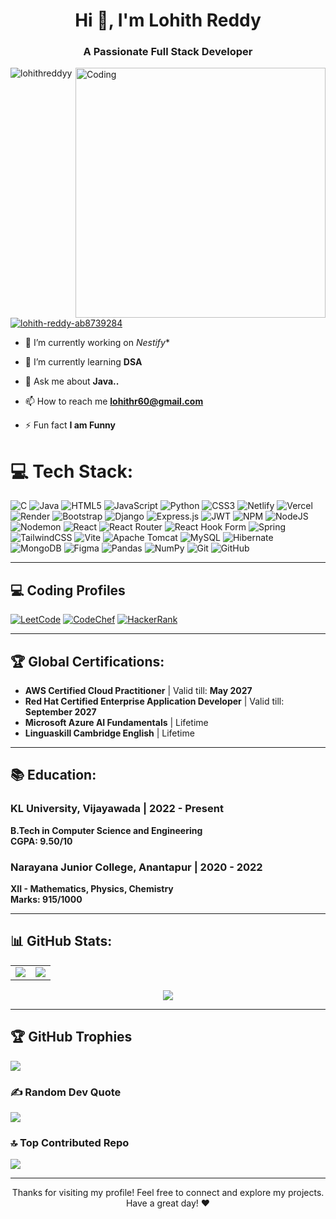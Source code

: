 <h1 align="center">Hi 👋, I'm Lohith Reddy</h1>
<h3 align="center">A Passionate Full Stack Developer</h3>
<img align="right" alt="Coding" width="400"src="https://camo.githubusercontent.com/2366b34bb903c09617990fb5fff4622f3e941349e846ddb7e73df872a9d21233/68747470733a2f2f63646e2e6472696262626c652e636f6d2f75736572732f3733303730332f73637265656e73686f74732f363538313234332f6176656e746f2e676966"

<p align="left"> <img src="https://komarev.com/ghpvc/?username=lohithreddyy&label=Profile%20views&color=0e75b6&style=flat" alt="lohithreddyy" /> </p>

<p align="left"> 
  <a href="https://www.linkedin.com/in/lohith-reddy-ab8739284/" target="blank">
    <img src="https://img.shields.io/badge/Connect%20on%20LinkedIn-blue?style=for-the-badge&logo=linkedin" alt="lohith-reddy-ab8739284" />
  </a> 
</p>

- 🔭 I’m currently working on *Nestify**

- 🌱 I’m currently learning **DSA**

- 💬 Ask me about **Java..**

- 📫 How to reach me **lohithr60@gmail.com**

- ⚡ Fun fact **I am Funny**


# 💻 Tech Stack:
![C](https://img.shields.io/badge/c-%2300599C.svg?style=for-the-badge&logo=c&logoColor=white) ![Java](https://img.shields.io/badge/java-%23ED8B00.svg?style=for-the-badge&logo=openjdk&logoColor=white) ![HTML5](https://img.shields.io/badge/html5-%23E34F26.svg?style=for-the-badge&logo=html5&logoColor=white) ![JavaScript](https://img.shields.io/badge/javascript-%23323330.svg?style=for-the-badge&logo=javascript&logoColor=%23F7DF1E) ![Python](https://img.shields.io/badge/python-3670A0?style=for-the-badge&logo=python&logoColor=ffdd54) ![CSS3](https://img.shields.io/badge/css3-%231572B6.svg?style=for-the-badge&logo=css3&logoColor=white) ![Netlify](https://img.shields.io/badge/netlify-%23000000.svg?style=for-the-badge&logo=netlify&logoColor=#00C7B7) ![Vercel](https://img.shields.io/badge/vercel-%23000000.svg?style=for-the-badge&logo=vercel&logoColor=white) ![Render](https://img.shields.io/badge/Render-%46E3B7.svg?style=for-the-badge&logo=render&logoColor=white) ![Bootstrap](https://img.shields.io/badge/bootstrap-%238511FA.svg?style=for-the-badge&logo=bootstrap&logoColor=white) ![Django](https://img.shields.io/badge/django-%23092E20.svg?style=for-the-badge&logo=django&logoColor=white) ![Express.js](https://img.shields.io/badge/express.js-%23404d59.svg?style=for-the-badge&logo=express&logoColor=%2361DAFB) ![JWT](https://img.shields.io/badge/JWT-black?style=for-the-badge&logo=JSON%20web%20tokens) ![NPM](https://img.shields.io/badge/NPM-%23CB3837.svg?style=for-the-badge&logo=npm&logoColor=white) ![NodeJS](https://img.shields.io/badge/node.js-6DA55F?style=for-the-badge&logo=node.js&logoColor=white) ![Nodemon](https://img.shields.io/badge/NODEMON-%23323330.svg?style=for-the-badge&logo=nodemon&logoColor=%BBDEAD) ![React](https://img.shields.io/badge/react-%2320232a.svg?style=for-the-badge&logo=react&logoColor=%2361DAFB) ![React Router](https://img.shields.io/badge/React_Router-CA4245?style=for-the-badge&logo=react-router&logoColor=white) ![React Hook Form](https://img.shields.io/badge/React%20Hook%20Form-%23EC5990.svg?style=for-the-badge&logo=reacthookform&logoColor=white) ![Spring](https://img.shields.io/badge/spring-%236DB33F.svg?style=for-the-badge&logo=spring&logoColor=white) ![TailwindCSS](https://img.shields.io/badge/tailwindcss-%2338B2AC.svg?style=for-the-badge&logo=tailwind-css&logoColor=white) ![Vite](https://img.shields.io/badge/vite-%23646CFF.svg?style=for-the-badge&logo=vite&logoColor=white) ![Apache Tomcat](https://img.shields.io/badge/apache%20tomcat-%23F8DC75.svg?style=for-the-badge&logo=apache-tomcat&logoColor=black) ![MySQL](https://img.shields.io/badge/mysql-4479A1.svg?style=for-the-badge&logo=mysql&logoColor=white) ![Hibernate](https://img.shields.io/badge/Hibernate-59666C?style=for-the-badge&logo=Hibernate&logoColor=white) ![MongoDB](https://img.shields.io/badge/MongoDB-%234ea94b.svg?style=for-the-badge&logo=mongodb&logoColor=white) ![Figma](https://img.shields.io/badge/figma-%23F24E1E.svg?style=for-the-badge&logo=figma&logoColor=white) ![Pandas](https://img.shields.io/badge/pandas-%23150458.svg?style=for-the-badge&logo=pandas&logoColor=white) ![NumPy](https://img.shields.io/badge/numpy-%23013243.svg?style=for-the-badge&logo=numpy&logoColor=white) ![Git](https://img.shields.io/badge/git-%23F05033.svg?style=for-the-badge&logo=git&logoColor=white) ![GitHub](https://img.shields.io/badge/github-%23121011.svg?style=for-the-badge&logo=github&logoColor=white)

---

## 💻 Coding Profiles  
[![LeetCode](https://img.shields.io/badge/LeetCode-%23FFA116.svg?logo=leetcode&logoColor=white)](https://leetcode.com/u/_lohith_reddy/) 
[![CodeChef](https://img.shields.io/badge/CodeChef-%235B4638.svg?logo=codechef&logoColor=white)](https://www.codechef.com/users/lohith_164) 
[![HackerRank](https://img.shields.io/badge/HackerRank-%232EC866.svg?logo=hackerrank&logoColor=white)](https://www.hackerrank.com/profile/_Lohith_Reddy)  


---

## 🏆 Global Certifications:
- **AWS Certified Cloud Practitioner** | Valid till: **May 2027**
- **Red Hat Certified Enterprise Application Developer** | Valid till: **September 2027**
- **Microsoft Azure AI Fundamentals** | Lifetime
- **Linguaskill Cambridge English** | Lifetime

---

## 📚 Education:
### KL University, Vijayawada | **2022 - Present**  
**B.Tech in Computer Science and Engineering**  
**CGPA: 9.50/10**  

### Narayana Junior College, Anantapur | **2020 - 2022**  
**XII - Mathematics, Physics, Chemistry**  
**Marks: 915/1000**

---


## 📊 GitHub Stats:
<table align="center">
  <tr>
    <td>
      <img src="https://github-readme-stats.vercel.app/api?username=LohithReddyy&theme=gotham&hide_border=false&include_all_commits=true&count_private=true" />
    </td>
    <td>
      <img src="https://github-readme-streak-stats.herokuapp.com/?user=LohithReddyy&theme=gotham&hide_border=false" />
    </td>
  </tr>
</table>

<p align="center">
  <img src="https://github-readme-stats.vercel.app/api/top-langs/?username=LohithReddyy&theme=gotham&hide_border=false&include_all_commits=true&count_private=true&layout=compact" />
</p>

---

## 🏆 GitHub Trophies
![](https://github-profile-trophy.vercel.app/?username=LohithReddyy&theme=radical&no-frame=false&no-bg=false&margin-w=4)

### ✍️ Random Dev Quote
![](https://quotes-github-readme.vercel.app/api?type=horizontal&theme=dark)

### 🔝 Top Contributed Repo
![](https://github-contributor-stats.vercel.app/api?username=LohithReddyy&limit=5&theme=gotham&combine_all_yearly_contributions=true)

---
<p align="center">Thanks for visiting my profile! Feel free to connect and explore my projects. Have a great day! ❤️</p>



